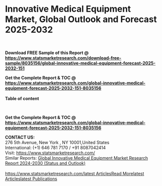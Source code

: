 <h1>Innovative Medical Equipment Market, Global Outlook and Forecast 2025-2032</h1><br/><p><strong>Download FREE Sample of this Report @ <a href="https://www.statsmarketresearch.com/download-free-sample/8035156/global-innovative-medical-equipment-forecast-2025-2032-151">https://www.statsmarketresearch.com/download-free-sample/8035156/global-innovative-medical-equipment-forecast-2025-2032-151</a></strong></p><div><b>Get the Complete Report & TOC @ <a href="https://www.statsmarketresearch.com/global-innovative-medical-equipment-forecast-2025-2032-151-8035156">https://www.statsmarketresearch.com/global-innovative-medical-equipment-forecast-2025-2032-151-8035156</a></b></div><br><b>Table of content</b><p><br><div><b>Get the Complete Report & TOC @ <a href="https://www.statsmarketresearch.com/global-innovative-medical-equipment-forecast-2025-2032-151-8035156">https://www.statsmarketresearch.com/global-innovative-medical-equipment-forecast-2025-2032-151-8035156</a></b></div></p> <b>CONTACT US:</b><br>276 5th Avenue, New York , NY 10001,United States<br>International: (+1) 646 781 7170 / +91 8087042414<br>Visit: <a href="https://www.statsmarketresearch.com/">https://www.statsmarketresearch.com/</a><br>Similar Reports: <a href="https://www.statsmarketresearch.com/global-innovative-medical-equipment-forecast-2025-2032-151-8035156">Global Innovative Medical Equipment Market Research Report 2024-2030 (Status and Outlook)</a><br/><br/><a href="https://gyeongbokgung.com">https://www.statsmarketresearch.com/</a><a href="https://hallyeomaritime.com">latest Articles</a><a href="https://jingwansa.com">Read More</a><a href=https://nguoiviet.jp/">latest Articles</a><a href="https://www.intelmarketresearch.com/">latest Publications</a>